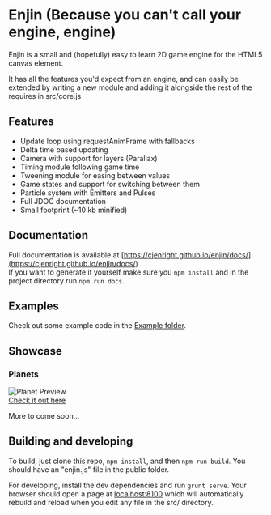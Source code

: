 # Enjin (Because you can't call your engine, engine)  
Enjin is a small and (hopefully) easy to learn 2D game engine for the HTML5 canvas element.  

It has all the features you'd expect from an engine, and can easily be extended by writing a new module and adding it alongside the rest of the requires in src/core.js

## Features 
 * Update loop using requestAnimFrame with fallbacks
 * Delta time based updating
 * Camera with support for layers (Parallax)
 * Timing module following game time
 * Tweening module for easing between values
 * Game states and support for switching between them
 * Particle system with Emitters and Pulses
 * Full JDOC documentation
 * Small footprint (~10 kb minified)

## Documentation  
Full documentation is available at [https://cjenright.github.io/enjin/docs/](https://cjenright.github.io/enjin/docs/)  
If you want to generate it yourself make sure you ```npm install``` and in the project directory run ```npm run docs```.

## Examples  
Check out some example code in the [Example folder](https://github.com/CJEnright/enjin/example).

## Showcase  
### Planets  
![Planet Preview](http://imgur.com/UCSIP6U)  
[Check it out here](https://cjenright.github.io/enjin/showcase/planets/planets.html)

More to come soon...  

## Building and developing  
To build, just clone this repo, ```npm install```, and then ```npm run build```.  You should have an "enjin.js" file in the public folder.  

For developing, install the dev dependencies and run ```grunt serve```.  Your browser should open a page at [localhost:8100](localhost:8100) which will automatically rebuild and reload when you edit any file in the src/ directory.

